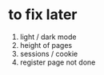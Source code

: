 # to fix later

1. light / dark mode
2. height of pages
3. sessions / cookie
4. register page not done
